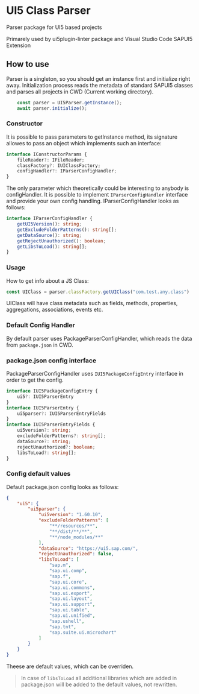 # UI5 Class Parser
Parser package for UI5 based projects

Primarely used by ui5plugin-linter package and Visual Studio Code SAPUI5 Extension

## How to use
Parser is a singleton, so you should get an instance first and initialize right away.
Initialization process reads the metadata of standard SAPUI5 classes and parses all projects in CWD (Current working directory).
```ts
	const parser = UI5Parser.getInstance();
	await parser.initialize();
```

### Constructor
It is possible to pass parameters to getInstance method, its signature allowes to pass an object which implements such an interface:
```ts
interface IConstructorParams {
    fileReader?: IFileReader;
    classFactory?: IUIClassFactory;
    configHandler?: IParserConfigHandler;
}
```
The only parameter which theoretically could be interesting to anybody is configHandler.
It is possible to implement ```IParserConfigHandler``` interface and provide your own config handling.
IParserConfigHandler looks as follows:
```ts
interface IParserConfigHandler {
    getUI5Version(): string;
    getExcludeFolderPatterns(): string[];
    getDataSource(): string;
    getRejectUnauthorized(): boolean;
    getLibsToLoad(): string[];
}
```

### Usage
How to get info about a JS Class:
```ts
const UIClass = parser.classFactory.getUIClass("com.test.any.class")
```
UIClass will have class metadata such as fields, methods, properties, aggregations, associations, events etc.

### Default Config Handler
By default parser uses PackageParserConfigHandler, which reads the data from ```package.json``` in CWD.

### package.json config interface
PackageParserConfigHandler uses ```IUI5PackageConfigEntry``` interface in order to get the config.
```ts
interface IUI5PackageConfigEntry {
	ui5?: IUI5ParserEntry
}
interface IUI5ParserEntry {
	ui5parser?: IUI5ParserEntryFields
}
interface IUI5ParserEntryFields {
	ui5version?: string;
	excludeFolderPatterns?: string[];
	dataSource?: string;
	rejectUnauthorized?: boolean;
	libsToLoad?: string[];
}
```

### Config default values
Default package.json config looks as follows:
```json
{
	"ui5": {
		"ui5parser": {
			"ui5version": "1.60.10",
			"excludeFolderPatterns": [
				"**/resources/**",
				"**/dist/**/**",
				"**/node_modules/**"
			],
			"dataSource": "https://ui5.sap.com/",
			"rejectUnauthorized": false,
			"libsToLoad": [
				"sap.m",
				"sap.ui.comp",
				"sap.f",
				"sap.ui.core",
				"sap.ui.commons",
				"sap.ui.export",
				"sap.ui.layout",
				"sap.ui.support",
				"sap.ui.table",
				"sap.ui.unified",
				"sap.ushell",
				"sap.tnt",
				"sap.suite.ui.microchart"
			]
		}
	}
}
```
Theese are default values, which can be overriden.
> In case of ```libsToLoad``` all additional libraries which are added in package.json will be added to the default values, not rewritten.